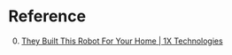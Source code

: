 # Reference

0. [They Built This Robot For Your Home | 1X Technologies](https://www.youtube.com/watch?v=2ccPTpDq05A)

